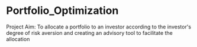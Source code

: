 # Portfolio_Optimization
Project Aim: To allocate a portfolio to an investor according to the investor's degree of risk aversion and creating an advisory tool to facilitate the allocation

